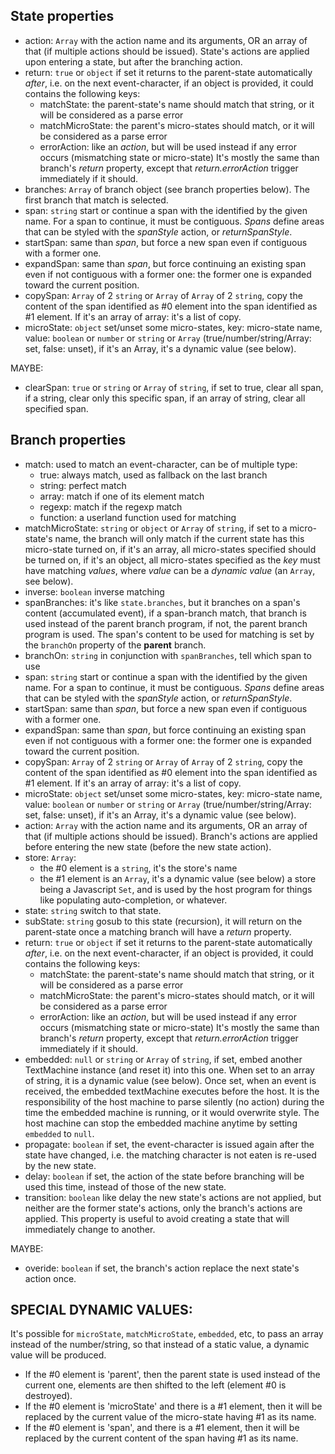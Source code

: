 
## State properties

* action: `Array` with the action name and its arguments, OR an array of that (if multiple actions should be issued).
  State's actions are applied upon entering a state, but after the branching action.
* return: `true` or `object` if set it returns to the parent-state automatically *after*, i.e. on the next event-character,
  if an object is provided, it could contains the following keys:
	* matchState: the parent-state's name should match that string, or it will be considered as a parse error
	* matchMicroState: the parent's micro-states should match, or it will be considered as a parse error
	* errorAction: like an *action*, but will be used instead if any error occurs (mismatching state or micro-state)
  It's mostly the same than branch's *return* property, except that *return.errorAction* trigger immediately if it should.
* branches: `Array` of branch object (see branch properties below).
  The first branch that match is selected.
* span: `string` start or continue a span with the identified by the given name.
  For a span to continue, it must be contiguous.
  *Spans* define areas that can be styled with the *spanStyle* action, or *returnSpanStyle*.
* startSpan: same than *span*, but force a new span even if contiguous with a former one.
* expandSpan: same than *span*, but force continuing an existing span even if not contiguous with a former one: the former one is expanded toward the current position.
* copySpan: `Array` of 2 `string` or `Array` of `Array` of 2 `string`, copy the content of the span identified as #0 element into
  the span identified as #1 element. If it's an array of array: it's a list of copy.
* microState: `object` set/unset some micro-states, key: micro-state name, value: `boolean` or `number` or `string` or `Array`
  (true/number/string/Array: set, false: unset), if it's an Array, it's a dynamic value (see below).

MAYBE:
* clearSpan: `true` or `string` or `Array` of `string`, if set to true, clear all span, if a string, clear only this specific span, if an array of string, clear
  all specified span.



## Branch properties

* match: used to match an event-character, can be of multiple type:
	* true: always match, used as fallback on the last branch
	* string: perfect match
	* array: match if one of its element match
	* regexp: match if the regexp match
	* function: a userland function used for matching
* matchMicroState: `string` or `object` or `Array` of `string`, if set to a micro-state's name, the branch will only match if the current state
  has this micro-state turned on, if it's an array, all micro-states specified should be turned on, if it's an object, all micro-states specified as the *key*
  must have matching *values*, where *value* can be a *dynamic value* (an `Array`, see below).
* inverse: `boolean` inverse matching
* spanBranches: it's like `state.branches`, but it branches on a span's content (accumulated event), if a span-branch match, that branch is used
  instead of the parent branch program, if not, the parent branch program is used. The span's content to be used for matching is set by the `branchOn` property
  of the **parent** branch.
* branchOn: `string` in conjunction with `spanBranches`, tell which span to use
* span: `string` start or continue a span with the identified by the given name.
  For a span to continue, it must be contiguous.
  *Spans* define areas that can be styled with the *spanStyle* action, or *returnSpanStyle*.
* startSpan: same than *span*, but force a new span even if contiguous with a former one.
* expandSpan: same than *span*, but force continuing an existing span even if not contiguous with a former one: the former one is expanded toward the current position.
* copySpan: `Array` of 2 `string` or `Array` of `Array` of 2 `string`, copy the content of the span identified as #0 element into
  the span identified as #1 element. If it's an array of array: it's a list of copy.
* microState: `object` set/unset some micro-states, key: micro-state name, value: `boolean` or `number` or `string` or `Array`
  (true/number/string/Array: set, false: unset), if it's an Array, it's a dynamic value (see below).
* action: `Array` with the action name and its arguments, OR an array of that (if multiple actions should be issued).
  Branch's actions are applied before entering the new state (before the new state action).
* store: `Array`:
	* the #0 element is a `string`, it's the store's name
	* the #1 element is an `Array`, it's a dynamic value (see below)
  a store being a Javascript `Set`, and is used by the host program for things like populating auto-completion, or whatever.
* state: `string` switch to that state.
* subState: `string` gosub to this state (recursion), it will return on the parent-state once a matching branch will have a *return* property.
* return: `true` or `object` if set it returns to the parent-state automatically *after*, i.e. on the next event-character,
  if an object is provided, it could contains the following keys:
	* matchState: the parent-state's name should match that string, or it will be considered as a parse error
	* matchMicroState: the parent's micro-states should match, or it will be considered as a parse error
	* errorAction: like an *action*, but will be used instead if any error occurs (mismatching state or micro-state)
  It's mostly the same than branch's *return* property, except that *return.errorAction* trigger immediately if it should.
* embedded: `null` or `string` or `Array` of `string`, if set, embed another TextMachine instance (and reset it) into this one.
  When set to an array of string, it is a dynamic value (see below).
  Once set, when an event is received, the embedded textMachine executes before the host.
  It is the responsibility of the host machine to parse silently (no action) during the time the embedded machine is running, or it would overwrite style.
  The host machine can stop the embedded machine anytime by setting `embedded` to `null`.
* propagate: `boolean` if set, the event-character is issued again after the state have changed,
  i.e. the matching character is not eaten is re-used by the new state.
* delay: `boolean` if set, the action of the state before branching will be used this time, instead of those of the new state.
* transition: `boolean` like delay the new state's actions are not applied, but neither are the former state's actions, only the branch's actions are applied.
  This property is useful to avoid creating a state that will immediately change to another.

MAYBE:
* overide: `boolean` if set, the branch's action replace the next state's action once.



## SPECIAL DYNAMIC VALUES:

It's possible for `microState`, `matchMicroState`, `embedded`, etc, to pass an array instead of the number/string,
so that instead of a static value, a dynamic value will be produced.

* If the #0 element is 'parent', then the parent state is used instead of the current one, elements are then shifted to the left (element #0 is destroyed).
* If the #0 element is 'microState' and there is a #1 element, then it will be replaced by the current value of the micro-state having #1 as its name.
* If the #0 element is 'span', and there is a #1 element, then it will be replaced by the current content of the span having #1 as its name.

